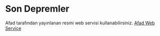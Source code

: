 # Son Depremler
Afad tarafından yayınlanan resmi web servisi kullanabilirsiniz.
<a href="https://deprem.afad.gov.tr/event-service" target="_blank">Afad Web Service</a>
